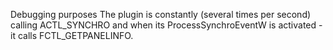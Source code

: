 ﻿Debugging purposes
The plugin is constantly (several times per second) calling ACTL_SYNCHRO
and when its ProcessSynchroEventW is activated - it calls FCTL_GETPANELINFO.
